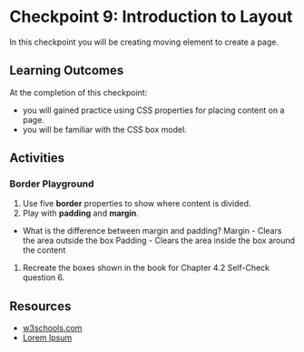 # Checkpoint 9: Introduction to Layout

In this checkpoint you will be creating moving element to create a page.

## Learning Outcomes

At the completion of this checkpoint:

* you will gained practice using CSS properties for placing content on a page.
* you will be familiar with the CSS box model.

## Activities

### Border Playground

1. Use five **border** properties to show where content is divided.
1. Play with **padding** and **margin**.
  * What is the difference between margin and padding?
  Margin - Clears the area outside the box
  Padding - Clears the area inside the box around the content
1. Recreate the boxes shown in the book for Chapter 4.2 Self-Check question 6.

## Resources

* [w3schools.com](https://www.w3schools.com/TAGS/)
* [Lorem Ipsum](https://lipsum.com/)